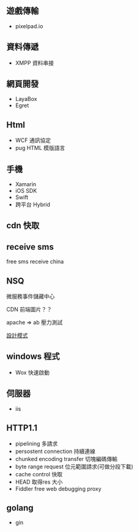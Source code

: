## **遊戲傳輸**

- pixelpad.io

## **資料傳遞**

- XMPP 資料串接

## **網頁開發**

- LayaBox
- Egret

## **Html**

- WCF 通訊協定
- pug HTML 模版語言

## **手機**

- Xamarin
- iOS SDK
- Swift
- 跨平台 Hybrid

## cdn 快取

## receive sms

free sms receive china

## NSQ

微服務事件儲藏中心

CDN 前端圖片？？

apache => ab 壓力測試

[設計模式](https://zh.wikipedia.org/wiki/%E8%AE%BE%E8%AE%A1%E6%A8%A1%E5%BC%8F_(%E8%AE%A1%E7%AE%97%E6%9C%BA))

## windows 程式
 - Wox  快速啟動

## 伺服器
 - iis

## HTTP1.1
 - pipelining 多請求
 - persostent connection 持續連線
 - chunked encoding transfer 切塊編碼傳輸
 - byte range request 位元範圍請求(可做分段下載)
 - cache control 快取
 - HEAD 取得res 大小
 - Fiddler free web debugging proxy

 ## golang 
 - gin
